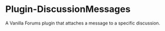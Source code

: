 Plugin-DiscussionMessages
=========================

A Vanilla Forums plugin that attaches a message to a specific discussion.
